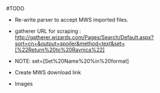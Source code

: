 #TODO


- Re-write parser to accept MWS imported files.

- gatherer URL for scraping : http://gatherer.wizards.com/Pages/Search/Default.aspx?sort=cn+&output=spoiler&method=text&set=[%22Return%20to%20Ravnica%22]
- NOTE: set=[Set%20Name%20%in%20format]
- Create MWS download link
- Images


